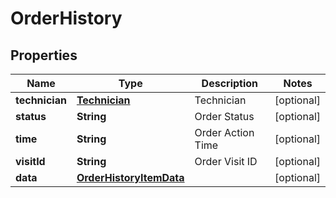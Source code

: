 
# OrderHistory

## Properties
Name | Type | Description | Notes
------------ | ------------- | ------------- | -------------
**technician** | [**Technician**](Technician.md) | Technician |  [optional]
**status** | **String** | Order Status |  [optional]
**time** | **String** | Order Action Time |  [optional]
**visitId** | **String** | Order Visit ID |  [optional]
**data** | [**OrderHistoryItemData**](OrderHistoryItemData.md) |  |  [optional]



